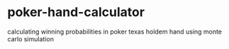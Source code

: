 # poker-hand-calculator
calculating winning probabilities in poker texas holdem hand using monte carlo simulation
